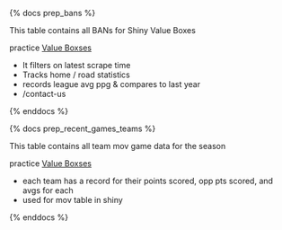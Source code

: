 {% docs prep_bans %}

This table contains all BANs for Shiny Value Boxes

practice [Value Boxses](https://rstudio.github.io/shinydashboard/structure.html)
 - It filters on latest scrape time
 - Tracks home / road statistics
 - records league avg ppg & compares to last year
 - /contact-us

{% enddocs %}

{% docs prep_recent_games_teams %}

This table contains all team mov game data for the season

practice [Value Boxses](https://rstudio.github.io/shinydashboard/structure.html)
 - each team has a record for their points scored, opp pts scored, and avgs for each
 - used for mov table in shiny
 
{% enddocs %}